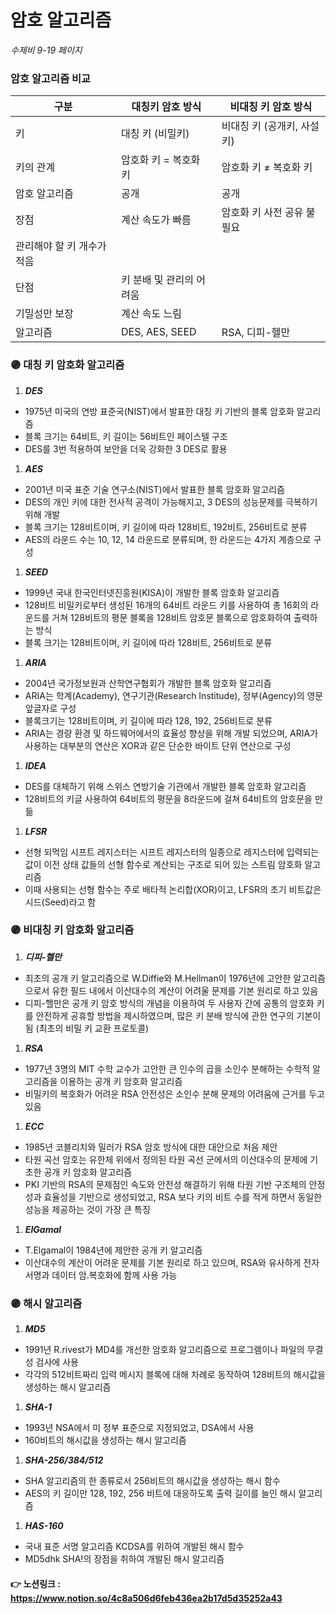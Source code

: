 # 암호 알고리즘

*수제비  9-19 페이지*

### 암호 알고리즘 비교

| 구분 | 대칭키 암호 방식 | 비대칭 키 암호 방식 |
| --- | --- | --- |
| 키 | 대칭 키  (비밀키) | 비대칭 키 (공개키, 사설 키) |
| 키의 관계 | 암호화 키 = 복호화 키 | 암호화 키 ≠ 복호화 키 |
| 암호 알고리즘 | 공개 | 공개 |
| 장점 | 계산 속도가 빠름 | 암호화 키 사전 공유 불필요
관리해야 할 키 개수가 적음 |
| 단점 | 키 분배 및 관리의 어려움
기밀성만 보장 | 계산 속도 느림 |
| 알고리즘 | DES, AES, SEED | RSA, 디피-헬만 |

### 🟣 대칭 키 암호화 알고리즘

1. ***DES***
- 1975년 미국의 연방 표준국(NIST)에서 발표한 대칭 키 기반의 블록 암호화 알고리즘
- 블록 크기는 64비트, 키 길이는 56비트인 페이스텔 구조
- DES를 3번 적용하여 보안을 더욱 강화한 3 DES로 활용

1. ***AES***
- 2001년 미국 표준 기술 연구소(NIST)에서 발표한 블록 암호화 알고리즘
- DES의 개인 키에 대한 전사적 공격이 가능해지고, 3 DES의 성능문제를 극복하기 위해 개발
- 블록 크기는 128비트이며, 키 길이에 따라 128비트, 192비트, 256비트로 분류
- AES의 라운드 수는 10, 12, 14 라운드로 분류되며, 한 라운드는 4가지 계층으로 구성

1. ***SEED***
- 1999년 국내 한국인터넷진흥원(KISA)이 개발한 블록 암호화 알고리즘
- 128비트 비밀키로부터 생성된 16개의 64비트 라운드 키를 사용하여 총 16회의 라운드를 거쳐 128비트의 평문 블록을 128비트 암호문 블록으로 암호화하여 출력하는 방식
- 블록 크기는 128비트이며, 키 길이에 따라 128비트, 256비트로 분류

1. ***ARIA***
- 2004년 국가정보원과 산학연구협회가 개발한 블록 암호화 알고리즘
- ARIA는 학계(Academy), 연구기관(Research Institude), 정부(Agency)의 영문 앞글자로 구성
- 블록크기는 128비트이며, 키 길이에 따라 128, 192, 256비트로 분류
- ARIA는 경량 환경 및 하드웨어에서의 효율성 향상을 위해 개발 되었으며, ARIA가 사용하는 대부분의 연산은 XOR과 같은 단순한 바이트 단위 연산으로 구성

1. ***IDEA***
- DES를 대체하기 위해 스위스 연방기술 기관에서 개발한 블록 암호화 알고리즘
- 128비트의 키글 사용하여 64비트의 평문을 8라운드에 걸쳐 64비트의 암호문을 만듦

1. ***LFSR***
- 선형 되먹임 시프트 레지스터는 시프트 레지스터의 일종으로 레지스터에 입력되는 값이 이전 상태 값들의 선형 함수로 계산되는 구조로 되어 있는 스트림 암호화 알고리즘
- 이때 사용되는 선형 함수는 주로 배타적 논리합(XOR)이고, LFSR의 초기 비트값은 시드(Seed)라고 함

### 🟣 비대칭 키 암호화 알고리즘

1. ***디피-헬만***
- 최초의 공개 키 알고리즘으로 W.Diffie와 M.Hellman이 1976년에 고안한 알고리즘으로서 유한 필드 내에서 이산대수의 계산이 어려울 문제를 기본 원리로 하고 있음
- 디피-헬만은 공개 키 암호 방식의 개념을 이용하여 두 사용자 간에 공통의 암호화 키를 안전하게 공휴할 방법을 제시하였으며, 많은 키 분배 방식에 관한 연구의 기본이 됨 (최초의 비밀 키 교환 프로토콜)

1. ***RSA***
- 1977년 3명의 MIT 수학 교수가 고안한 큰 인수의 곱을 소인수 분해하는 수학적 알고리즘을 이용하는 공개 키 암호화 알고리즘
- 비밀키의 복호화가 어려운 RSA 안전성은 소인수 분해 문제의 어려움에 근거를 두고 있음

1. ***ECC***
- 1985년 코블리치와 밀러가 RSA 암호 방식에 대한 대안으로 처음 제안
- 타원 곡선 암호는 유한체 위에서 정의된 타원 곡선 군에서의 이산대수의 문제에 기초한 공개 키 암호화 알고리즘
- PKI 기반의 RSA의 문제점인 속도와 안전성 해결하기 위해 타원 기반 구조체의 안정성과 효율성을 기반으로 생성되었고, RSA 보다 키의 비트 수를 적게 하면서 동일한 성능을 제공하는 것이 가장 큰 특징

1. ***EIGamal***
- T.Elgamal이 1984년에 제안한 공개 키 알고리즘
- 이산대수의 계산이 어려운 문제를 기본 원리로 하고 있으며, RSA와 유사하게 전자서명과 데이터 암.복호화에 함께 사용 가능

### 🟣 해시 알고리즘

1. ***MD5***
- 1991년 R.rivest가 MD4를 개선한 암호화 알고리즘으로 프로그램이나 파일의 무결성 검사에 사용
- 각각의 512비트짜리 입력 메시지 블록에 대해 차례로 동작하여 128비트의 해시값을 생성하는 해시 알고리즘

1. ***SHA-1***
- 1993년 NSA에서 미 정부 표준으로 지정되었고, DSA에서 사용
- 160비트의 해시값을 생성하는 해시 알고리즘

1. ***SHA-256/384/512***
- SHA 알고리즘의 한 종류로서 256비트의 해시값을 생성하는 해시 함수
- AES의 키 길이만 128, 192, 256 비트에 대응하도록 출력 길이를 늘인 해시 알고리즘

1. ***HAS-160***
- 국내 표준 서명 알고리즘 KCDSA를 위하여 개발된 해시 함수
- MD5dhk SHA!의 장점을 취하여 개발된 해시 알고리즘


#### 👉 노션링크 : https://www.notion.so/4c8a506d6feb436ea2b17d5d35252a43
